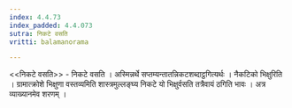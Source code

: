 ```yaml
---
index: 4.4.73
index_padded: 4.4.073
sutra: निकटे वसति
vritti: balamanorama

---
```

<<निकटे वसति>> - निकटे वसति । अस्मिन्नर्थे सप्तम्यन्तातन्निकटशब्दाट्ठगित्यर्थः । नैकटिको भिक्षुरिति । ग्रामात्क्रोशे भिक्षुणा वस्तव्यमिति शास्त्रमुल्लङ्घ्य निकटे यो भिक्षुर्वसति तत्रैवायं ठगिति भावः । अत्र व्याख्यानमेव शरणम् । 